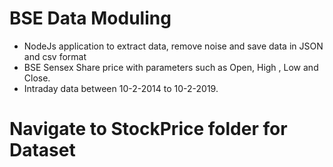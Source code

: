 # BSE Data Moduling
  - NodeJs application to extract data, remove noise and save data in JSON and csv format
  - BSE Sensex Share price with parameters such as Open, High , Low and Close.
  - Intraday data between 10-2-2014 to 10-2-2019.
# Navigate to StockPrice folder for Dataset  

